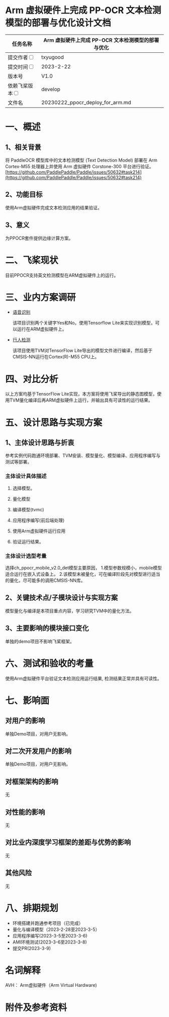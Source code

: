# Arm 虚拟硬件上完成 PP-OCR 文本检测模型的部署与优化设计文档

|任务名称 | Arm 虚拟硬件上完成 PP-OCR 文本检测模型的部署与优化 | 
|---|---|
|提交作者<input type="checkbox" class="rowselector hidden"> | txyugood | 
|提交时间<input type="checkbox" class="rowselector hidden"> | 2023-2-22 | 
|版本号 | V1.0 | 
|依赖飞桨版本<input type="checkbox" class="rowselector hidden"> | develop | 
|文件名 | 20230222_ppocr_deploy_for_arm.md<br> | 

# 一、概述
## 1、相关背景
将 PaddleOCR 模型库中的文本检测模型 (Text Detection Model) 部署在 Arm Cortex-M55 处理器上并使用 Arm 虚拟硬件 Corstone-300 平台进行验证。
[https://github.com/PaddlePaddle/Paddle/issues/50632#task214](https://github.com/PaddlePaddle/Paddle/issues/50632#task214)
## 2、功能目标
使用Arm虚拟硬件完成文本检测应用的结果验证。
## 3、意义
为PPOCR套件提供边缘计算方案。

# 二、飞桨现状

目前PPOCR支持英文检测模型在ARM虚拟硬件上的运行。

# 三、业内方案调研

* [语音识别](https://arm-software.github.io/AVH/main/examples/html/MicroSpeech.html)
    
    该项目识别两个关键字Yes和No。使用Tensorflow Lite来实现识别模型，可以运行在ARM虚拟硬件上。


* [行人检测](https://github.com/apache/tvm/tree/main/apps/microtvm/cmsisnn)

    该项目使用TVM对TensorFlow Lite导出的模型文件进行编译，然后基于CMSIS-NN运行在Cortex(R)-M55 CPU上。

# 四、对比分析

以上方案均基于TensorFlow Lite实现，本方案将使用飞桨导出的静态图模型，使用TVM量化编译后再ARM虚拟硬件上运行，并输出具有可读性的运行结果。


# 五、设计思路与实现方案

## 1、主体设计思路与折衷
参考实例代码跑通环境部署、TVM安装、模型量化、模型编译、应用程序编写与测试等部署。
### 主体设计具体描述
1. 选择模型。

2. 量化模型

3. 编译模型(tvmc)

4. 应用程序编写(前后端处理)

5. 使用Arm虚拟硬件运行应用

6. 验证运行结果。

### 主体设计选型考量
选择ch_ppocr_mobile_v2.0_det模型主要原因，
1.模型参数规模小，mobile模型适合运行在嵌入式设备上。
2.该模型未被量化，可在编译阶段先对模型进行适当的量化，尽可能多的调用CMSIS-NN库。


## 2、关键技术点/子模块设计与实现方案
模型量化与编译是本项目重点内容，学习研究TVM中的量化方法。

## 3、主要影响的模块接口变化
单独的demo项目不影响飞桨框架。

# 六、测试和验收的考量
使用Arm虚拟硬件平台验证文本检测应用运行结果, 检测结果正常并具有可读性。

# 七、影响面

## 对用户的影响
单独Demo项目，对用户无影响。
## 对二次开发用户的影响
单独Demo项目，对用户无影响。
## 对框架架构的影响
无
## 对性能的影响
无
## 对比业内深度学习框架的差距与优势的影响
无
## 其他风险
无

# 八、排期规划
* 环境搭建并跑通参考项目（已完成）
* 量化与编译模型（2023-2-28至2023-3-5）
* 应用程序编写(2023-3-5至2023-3-6)
* AMI环境测试(2023-3-6至2023-3-8)
* 提交PR(2023-3-9)

# 名词解释
AVH： Arm虚拟硬件（Arm Virtual Hardware)

# 附件及参考资料
